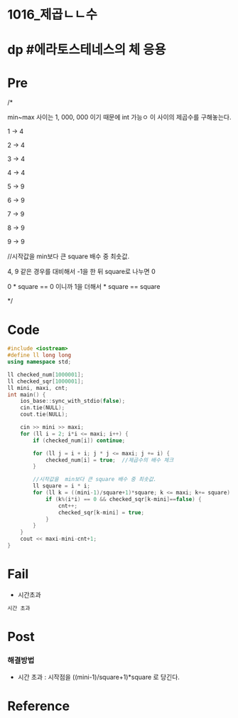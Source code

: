 # 1016_제곱ㄴㄴ수

# dp #에라토스테네스의 체 응용

# Pre

/*	

min~max  사이는  1, 000, 000 이기 때문에 int 가능ㅇ	이 사이의 제곱수를 구해놓는다.	

1 -> 4

2 -> 4	

3 -> 4	

4 -> 4	

5 -> 9	

6 -> 9	

7 -> 9	

8 -> 9	

9 -> 9	

//시작값을  min보다 큰 square 배수 중 최솟값.	

4, 9 같은 경우를 대비해서 -1을 한 뒤 square로 나누면 0	

0 * square == 0 이니까 	1을 더해서 * square  == square

*/

# Code

```cpp
#include <iostream>
#define ll long long
using namespace std;

ll checked_num[1000001];
ll checked_sqr[1000001];
ll mini, maxi, cnt;
int main() {
	ios_base::sync_with_stdio(false);
	cin.tie(NULL);
	cout.tie(NULL);

	cin >> mini >> maxi;
	for (ll i = 2; i*i <= maxi; i++) {
		if (checked_num[i]) continue;

		for (ll j = i + i; j * j <= maxi; j += i) {
			checked_num[i] = true;  //제곱수의 배수 체크
		}

		//시작값을  min보다 큰 square 배수 중 최솟값.
		ll square = i * i;
		for (ll k = ((mini-1)/square+1)*square; k <= maxi; k+= square) {  
			if (k%(i*i) == 0 && checked_sqr[k-mini]==false) {
				cnt++;
				checked_sqr[k-mini] = true;
			}
		}
	}
	cout << maxi-mini-cnt+1;
}
```

# Fail

- 시간초과

```cpp
시간 초과
```

# Post

### 해결방법

- 시간 초과 : 시작점을 ((mini-1)/square+1)*square 로 당긴다.

# Reference